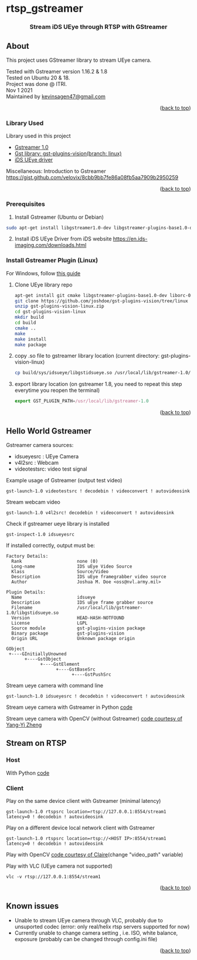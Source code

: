 # rtsp_gstreamer


<div id="top"></div>





<div align="center">

  <h3 align="center">Stream iDS UEye through RTSP with GStreamer</h3>
</div>


<!-- ABOUT THE PROJECT -->
## About

This project uses GStreamer library to stream UEye camera.<br>

Tested with Gstreamer version 1.16.2 & 1.8 <br>
Tested on Ubuntu 20 & 18.<br>
Project was done @ ITRI.<br>
Nov 1 2021<br>
Maintained by kevinsagen47@gmail.com
<p align="right">(<a href="#top">back to top</a>)</p>


### Library Used

Library used in this project

* [Gstreamer 1.0](https://gstreamer.freedesktop.org/documentation/installing/on-linux.html?gi-language=c)
* [Gst library: gst-plugins-vision(branch: linux)](https://github.com/joshdoe/gst-plugins-vision/tree/linux)
* [iDS UEye driver](https://en.ids-imaging.com/downloads.html)

Miscellaneous: Introduction to Gstreamer https://gist.github.com/velovix/8cbb9bb7fe86a08fb5aa7909b2950259

<p align="right">(<a href="#top">back to top</a>)</p>


### Prerequisites
1. Install Gstreamer (Ubuntu or Debian)
  ```sh
  sudo apt-get install libgstreamer1.0-dev libgstreamer-plugins-base1.0-dev libgstreamer-plugins-bad1.0-dev gstreamer1.0-plugins-base gstreamer1.0-plugins-good gstreamer1.0-plugins-bad gstreamer1.0-plugins-ugly gstreamer1.0-libav gstreamer1.0-doc gstreamer1.0-tools gstreamer1.0-x gstreamer1.0-alsa gstreamer1.0-gl gstreamer1.0-gtk3 gstreamer1.0-qt5 gstreamer1.0-pulseaudio
  ```
2. Install iDS UEye Driver from iDS website https://en.ids-imaging.com/downloads.html 


### Install Gstreamer Plugin (Linux) 
For Windows, follow [this guide](https://github.com/joshdoe/gst-plugins-vision/tree/master)
1. Clone UEye library repo 
   ```sh
   apt-get install git cmake libgstreamer-plugins-base1.0-dev liborc-0.4-dev
   git clone https://github.com/joshdoe/gst-plugins-vision/tree/linux
   unzip gst-plugins-vision-linux.zip 
   cd gst-plugins-vision-linux
   mkdir build
   cd build
   cmake ..
   make
   make install
   make package
   ```
2. copy .so file to gstreamer library location (current directory: gst-plugins-vision-linux)
   ```sh
   cp build/sys/idsueye/libgstidsueye.so /usr/local/lib/gstreamer-1.0/
   ```
3. export library location (on gstreamer 1.8, you need to repeat this step everytime you reopen the terminal)
   ```js
   export GST_PLUGIN_PATH=/usr/local/lib/gstreamer-1.0
   ```    
<p align="right">(<a href="#top">back to top</a>)</p>


## Hello World Gstreamer

Gstreamer camera sources:
- idsueyesrc  : UEye Camera
- v4l2src     : Webcam
- videotestsrc: video test signal

Example usage of Gstreamer (output test video)
```
gst-launch-1.0 videotestsrc ! decodebin ! videoconvert ! autovideosink
```
Stream webcam video
```
gst-launch-1.0 v4l2src! decodebin ! videoconvert ! autovideosink
```
Check if gstreamer ueye library is installed
```
gst-inspect-1.0 idsueyesrc
```
If installed correctly, output must be:
```
Factory Details:
  Rank                     none (0)
  Long-name                IDS uEye Video Source
  Klass                    Source/Video
  Description              IDS uEye framegrabber video source
  Author                   Joshua M. Doe <oss@nvl.army.mil>

Plugin Details:
  Name                     idsueye
  Description              IDS uEye frame grabber source
  Filename                 /usr/local/lib/gstreamer-1.0/libgstidsueye.so
  Version                  HEAD-HASH-NOTFOUND
  License                  LGPL
  Source module            gst-plugins-vision package
  Binary package           gst-plugins-vision
  Origin URL               Unknown package origin

GObject
 +----GInitiallyUnowned
       +----GstObject
             +----GstElement
                   +----GstBaseSrc
                         +----GstPushSrc
```
Stream ueye camera with command line
```
gst-launch-1.0 idsueyesrc ! decodebin ! videoconvert ! autovideosink
```
Stream ueye camera with Gstreamer in Python [code](https://github.com/kevinsagen47/rtsp_gstreamer/blob/main/local_stream_ueye.py)

Stream ueye camera with OpenCV (without Gstreamer) [code courtesy of Yang-Yi Zheng](https://github.com/kevinsagen47/rtsp_gstreamer/blob/main/itri_ueye.py)


## Stream on RTSP 

###  Host
With Python [code](https://github.com/kevinsagen47/rtsp_gstreamer/blob/main/rtsp_host.py)

### Client
Play on the same device client with Gstreamer (minimal latency)
```
gst-launch-1.0 rtspsrc location=rtsp://127.0.0.1:8554/stream1 latency=0 ! decodebin ! autovideosink
```

Play on a different device local network client with Gstreamer
```
gst-launch-1.0 rtspsrc location=rtsp://<HOST IP>:8554/stream1 latency=0 ! decodebin ! autovideosink
```

Play with OpenCV [code courtesy of Claire](https://github.com/kevinsagen47/rtsp_gstreamer/blob/main/rtsp_stream_client.py)(change "video_path" variable)

Play with VLC (UEye camera not supported)
```
vlc -v rtsp://127.0.0.1:8554/stream1
```

<p align="right">(<a href="#top">back to top</a>)</p>


<!-- Issues -->
## Known issues

- Unable to stream UEye camera through VLC, probably due to unsuported codec (error: only real/helix rtsp servers supported for now)
- Currently unable to change camera setting , i.e. ISO, white balance, exposure (probably can be changed through config.ini file)

<p align="right">(<a href="#top">back to top</a>)</p>

